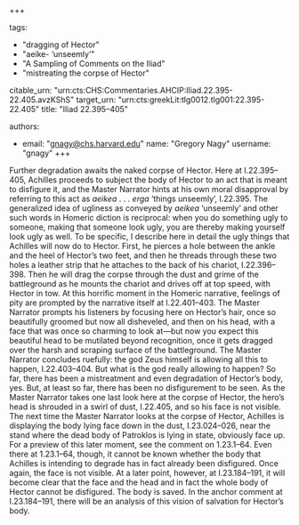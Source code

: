 +++

tags:
- "dragging of Hector"
- "aeike- ‘unseemly’"
- "A Sampling of Comments on the Iliad"
- "mistreating the corpse of Hector"

citable_urn: "urn:cts:CHS:Commentaries.AHCIP:Iliad.22.395-22.405.avzKShS"
target_urn: "urn:cts:greekLit:tlg0012.tlg001:22.395-22.405"
title: "Iliad 22.395–405"

authors:
- email: "gnagy@chs.harvard.edu"
  name: "Gregory Nagy"
  username: "gnagy"
+++

<p>Further degradation awaits the naked corpse of Hector. Here at I.22.395–405, Achilles proceeds to subject the body of Hector to an act that is meant to disfigure it, and the Master Narrator hints at his own moral disapproval by referring to this act as <em>aeikea</em> . . . <em>erga</em> ‘things unseemly’, I.22.395. The generalized idea of ugliness as conveyed by <em>aeikea</em> ‘unseemly’ and other such words in Homeric diction is reciprocal: when you do something ugly to someone, making that someone look ugly, you are thereby making yourself look ugly as well. To be specific, I describe here in detail the ugly things that Achilles will now do to Hector. First, he pierces a hole between the ankle and the heel of Hector’s two feet, and then he threads through these two holes a leather strip that he attaches to the back of his chariot, I.22.396–398. Then he will drag the corpse through the dust and grime of the battleground as he mounts the chariot and drives off at top speed, with Hector in tow. At this horrific moment in the Homeric narrative, feelings of pity are prompted by the narrative itself at I.22.401–403. The Master Narrator prompts his listeners by focusing here on Hector’s hair, once so beautifully groomed but now all disheveled, and then on his head, with a face that was once so charming to look at—but now you expect this beautiful head to be mutilated beyond recognition, once it gets dragged over the harsh and scraping surface of the battleground. The Master Narrator concludes ruefully: the god Zeus himself is allowing all this to happen, I.22.403–404. But what is the god really allowing to happen? So far, there has been a mistreatment and even degradation of Hector’s body, yes. But, at least so far, there has been no disfigurement to be seen. As the Master Narrator takes one last look here at the corpse of Hector, the hero’s head is shrouded in a swirl of dust, I.22.405, and so his face is not visible. The next time the Master Narrator looks at the corpse of Hector, Achilles is displaying the body lying face down in the dust, I.23.024–026, near the stand where the dead body of Patroklos is lying in state, obviously face up. For a preview of this later moment, see the comment on 1.23.1–64. Even there at 1.23.1–64, though, it cannot be known whether the body that Achilles is intending to degrade has in fact already been disfigured. Once again, the face is not visible. At a later point, however, at I.23.184–191, it will become clear that the face and the head and in fact the whole body of Hector cannot be disfigured. The body is saved. In the anchor comment at I.23.184–191, there will be an analysis of this vision of salvation for Hector’s body.  </p>
